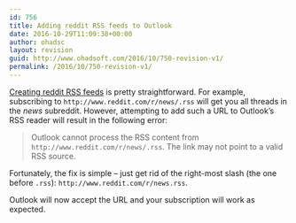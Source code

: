 ```yaml
---
id: 756
title: Adding reddit RSS feeds to Outlook
date: 2016-10-29T11:09:38+00:00
author: ohadsc
layout: revision
guid: http://www.ohadsoft.com/2016/10/750-revision-v1/
permalink: /2016/10/750-revision-v1/
---
```

<a href="https://www.reddit.com/wiki/rss" target="_blank">Creating reddit RSS feeds</a> is pretty straightforward. For example, subscribing to `http://www.reddit.com/r/news/.rss` will get you all threads in the _news_ subreddit. However, attempting to add such a URL to Outlook&#8217;s RSS reader will result in the following error:

> Outlook cannot process the RSS content from `http://www.reddit.com/r/news/.rss`. The link may not point to a valid RSS source. 

Fortunately, the fix is simple &#8211; just get rid of the right-most slash (the one before `.rss`): `http://www.reddit.com/r/news.rss`. 

Outlook will now accept the URL and your subscription will work as expected.
